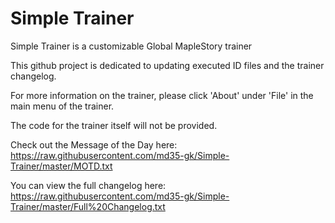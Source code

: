 # Simple Trainer
Simple Trainer is a customizable Global MapleStory trainer

This github project is dedicated to updating executed ID files and the trainer changelog.

For more information on the trainer, please click 'About' under 'File' in the main menu of the trainer.

The code for the trainer itself will not be provided.

Check out the Message of the Day here: https://raw.githubusercontent.com/md35-gk/Simple-Trainer/master/MOTD.txt

You can view the full changelog here: https://raw.githubusercontent.com/md35-gk/Simple-Trainer/master/Full%20Changelog.txt
